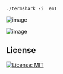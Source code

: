 [twitter-follow-url]: https://twitter.com/intent/follow?screen_name=termshark
[twitter-follow-img]: https://img.shields.io/twitter/follow/termshark.svg?style=social&label=Follow

```
./termshark -i  em1
```


![image](https://user-images.githubusercontent.com/29120060/169751638-9ed5a7f6-ea14-457a-9be3-4334159dce7b.png)

![image](https://user-images.githubusercontent.com/29120060/169751919-0d94f892-ab71-4865-8424-fc950a489599.png)

## License

[![License: MIT](https://img.shields.io/github/license/gcla/termshark.svg?color=yellow)](LICENSE)
